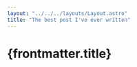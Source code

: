 ```yaml
---
layout: "../../../layouts/Layout.astro"
title: "The best post I've ever written"
---
```

# {frontmatter.title}